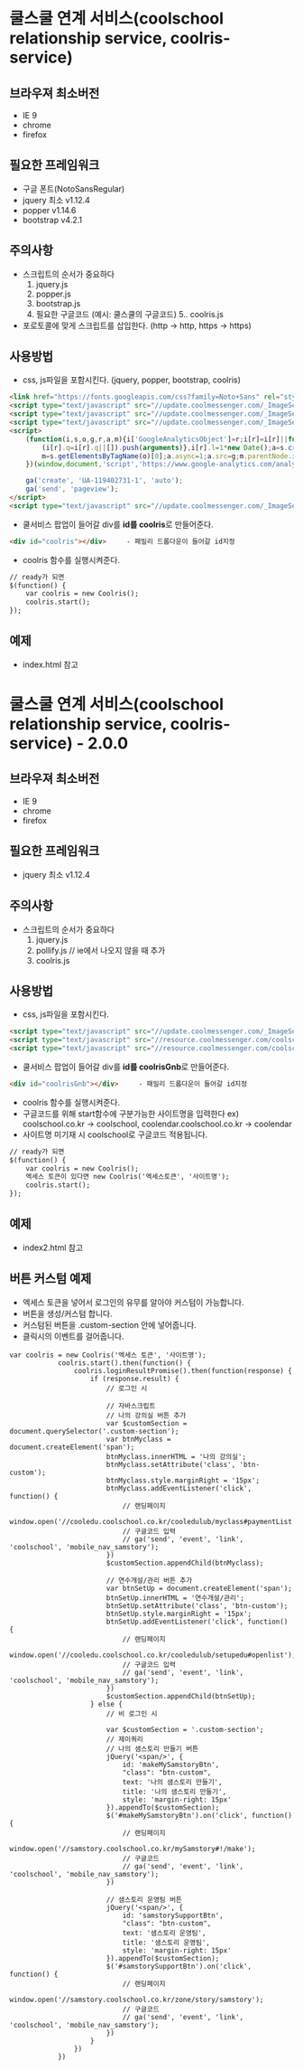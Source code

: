 # 쿨스쿨 연계 서비스(coolschool relationship service, coolris-service)

## 브라우져 최소버전
- IE 9
- chrome
- firefox

## 필요한 프레임워크
- 구글 폰트(NotoSansRegular)
- jquery 최소 v1.12.4
- popper v1.14.6
- bootstrap v4.2.1

## 주의사항
- 스크립트의 순서가 중요하다
    1. jquery.js
    2. popper.js
    3. bootstrap.js
    4. 필요한 구글코드 (예시: 쿨스쿨의 구글코드)
    5.. coolris.js
- 포로토콜에 맞게 스크립트를 삽입한다. (http -> http, https -> https)

## 사용방법
- css, js파일을 포함시킨다. (jquery, popper, bootstrap, coolris)
```html
<link href="https://fonts.googleapis.com/css?family=Noto+Sans" rel="stylesheet">
<script type="text/javascript" src="//update.coolmessenger.com/_ImageServer/coolschool/commonTop/jquery.min.js"></script><!-- 1.12.4 -->
<script type="text/javascript" src="//update.coolmessenger.com/_ImageServer/coolschool/commonTop/popper.min.js"></script>
<script type="text/javascript" src="//update.coolmessenger.com/_ImageServer/coolschool/commonTop/bootstrap.min.js"></script><!-- 4.1.1-->
<script>
    (function(i,s,o,g,r,a,m){i['GoogleAnalyticsObject']=r;i[r]=i[r]||function(){
        (i[r].q=i[r].q||[]).push(arguments)},i[r].l=1*new Date();a=s.createElement(o),
        m=s.getElementsByTagName(o)[0];a.async=1;a.src=g;m.parentNode.insertBefore(a,m)
    })(window,document,'script','https://www.google-analytics.com/analytics.js','ga');

    ga('create', 'UA-119402731-1', 'auto');
    ga('send', 'pageview');
</script>
<script type="text/javascript" src="//update.coolmessenger.com/_ImageServer/coolschool/commonTop/coolris.js"></script>
```
- 쿨서비스 팝업이 들어갈 div를 **id를 coolris**로 만들어준다.
```html
<div id="coolris"></div>     - 패밀리 드롭다운이 들어갈 id지정
```
- coolris 함수를 실행시켜준다.
```html
// ready가 되면
$(function() {
    var coolris = new Coolris();
    coolris.start();
});
```
## 예제
- index.html 참고


# 쿨스쿨 연계 서비스(coolschool relationship service, coolris-service) - 2.0.0

## 브라우져 최소버전
- IE 9
- chrome
- firefox

## 필요한 프레임워크
- jquery 최소 v1.12.4

## 주의사항
- 스크립트의 순서가 중요하다
    1. jquery.js
    2. pollify.js // ie에서 나오지 않을 때 추가
    3. coolris.js

## 사용방법
- css, js파일을 포함시킨다.
```html
<script type="text/javascript" src="//update.coolmessenger.com/_ImageServer/coolschool/commonTop/jquery.min.js"></script><!-- 1.12.4 -->
<script type="text/javascript" src="//resource.coolmessenger.com/coolschool/resources/js/polyfills.js"></script>  // ie에서 나오지 않을 때 추가
<script type="text/javascript" src="//resource.coolmessenger.com/coolschool/resources/js/coolris-2.0.0.js"></script>
```
- 쿨서비스 팝업이 들어갈 div를 **id를 coolrisGnb**로 만들어준다.
```html
<div id="coolrisGnb"></div>     - 패밀리 드롭다운이 들어갈 id지정
```
- coolris 함수를 실행시켜준다.
- 구글코드를 위해 start함수에 구분가능한 사이트명을 입력한다 ex) coolschool.co.kr -> coolschool, coolendar.coolschool.co.kr -> coolendar
- 사이트명 미기재 시 coolschool로 구글코드 적용됩니다.
```html
// ready가 되면
$(function() {
    var coolris = new Coolris();
    엑세스 토큰이 있다면 new Coolris('엑세스토큰', '사이트명');
    coolris.start();
});
```
## 예제
- index2.html 참고

## 버튼 커스텀 예제
- 엑세스 토큰을 넣어서 로그인의 유무를 알아야 커스텀이 가능합니다.
- 버튼을 생성/커스텀 합니다. 
- 커스텀된 버튼을 .custom-section 안에 넣어줍니다.
- 클릭시의 이벤트를 걸어줍니다.
```
var coolris = new Coolris('엑세스 토큰', '사이트명');
            coolris.start().then(function() {
                coolris.loginResultPromise().then(function(response) {
                    if (response.result) {
                        // 로그인 시

                        // 자바스크립트
                        // 나의 강의실 버튼 추가
                        var $customSection = document.querySelector('.custom-section');
                        var btnMyclass = document.createElement('span');
                        btnMyclass.innerHTML = '나의 강의실';
                        btnMyclass.setAttribute('class', 'btn-custom');
                        btnMyclass.style.marginRight = '15px';
                        btnMyclass.addEventListener('click', function() {
                            // 랜딩페이지
                            window.open('//cooledu.coolschool.co.kr/cooledulub/myclass#paymentList');
                            // 구글코드 입력
                            // ga('send', 'event', 'link', 'coolschool', 'mobile_nav_samstory');
                        })
                        $customSection.appendChild(btnMyclass);

                        // 연수개설/관리 버튼 추가
                        var btnSetUp = document.createElement('span');
                        btnSetUp.innerHTML = '연수개설/관리';
                        btnSetUp.setAttribute('class', 'btn-custom');
                        btnSetUp.style.marginRight = '15px';
                        btnSetUp.addEventListener('click', function() {
                            // 랜딩페이지
                            window.open('//cooledu.coolschool.co.kr/cooledulub/setupedu#openlist');
                            // 구글코드 입력
                            // ga('send', 'event', 'link', 'coolschool', 'mobile_nav_samstory');
                        })
                        $customSection.appendChild(btnSetUp);
                    } else {
                        // 비 로그인 시

                        var $customSection = '.custom-section';
                        // 제이쿼리
                        // 나의 샘스토리 만들기 버튼
                        jQuery('<span/>', {
                            id: 'makeMySamstoryBtn',
                            "class": "btn-custom",
                            text: '나의 샘스토리 만들기',
                            title: '나의 샘스토리 만들기',
                            style: 'margin-right: 15px'
                        }).appendTo($customSection);
                        $('#makeMySamstoryBtn').on('click', function() {
                            // 랜딩페이지
                            window.open('//samstory.coolschool.co.kr/mySamstory#!/make');
                            // 구글코드
                            // ga('send', 'event', 'link', 'coolschool', 'mobile_nav_samstory');
                        })

                        // 샘스토리 운영팀 버튼
                        jQuery('<span/>', {
                            id: 'samstorySupportBtn',
                            "class": "btn-custom",
                            text: '샘스토리 운영팀',
                            title: '샘스토리 운영팀',
                            style: 'margin-right: 15px'
                        }).appendTo($customSection);
                        $('#samstorySupportBtn').on('click', function() {
                            // 랜딩페이지
                            window.open('//samstory.coolschool.co.kr/zone/story/samstory');
                            // 구글코드
                            // ga('send', 'event', 'link', 'coolschool', 'mobile_nav_samstory');
                        })
                    }
                })
            })
```
